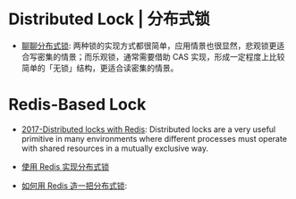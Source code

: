 # Distributed Lock | 分布式锁

- [聊聊分布式锁](https://parg.co/RD4): 两种锁的实现方式都很简单，应用情景也很显然，悲观锁更适合写密集的情景；而乐观锁，通常需要借助 CAS 实现，形成一定程度上比较简单的「无锁」结构，更适合读密集的情景。

# Redis-Based Lock

- [2017-Distributed locks with Redis](https://redis.io/topics/distlock): Distributed locks are a very useful primitive in many environments where different processes must operate with shared resources in a mutually exclusive way.

- [使用 Redis 实现分布式锁](http://blog.jobbole.com/95211/)

- [如何用 Redis 造一把分布式锁](http://sanyuesha.com/2016/08/20/distributed-lock-with-redis/):
